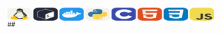 ##
<div style="display: inline_block"><br>
        <img align="center" height="30" width="55"  src="./icons/Linux-Light.svg" alt="">
        <img align="center" height="30" width="55"  src="./icons/Bash-Dark.svg" alt="">
        <img align="center" height="30" width="55"  src="./icons/Docker.svg" alt="">
        <img align="center" height="30" width="55"  src="./icons/Python-Light.svg" alt="">  
        <img align="center" height="30" width="55"  src="./icons/C.svg" alt="">
        <img align="center" height="30" width="55"  src="./icons/HTML.svg" alt="">
        <img align="center" height="30" width="55"  src="./icons/CSS.svg" alt="">
        <img align="center" height="30" width="55"  src="./icons/JavaScript.svg" alt="">
</div>      
##
